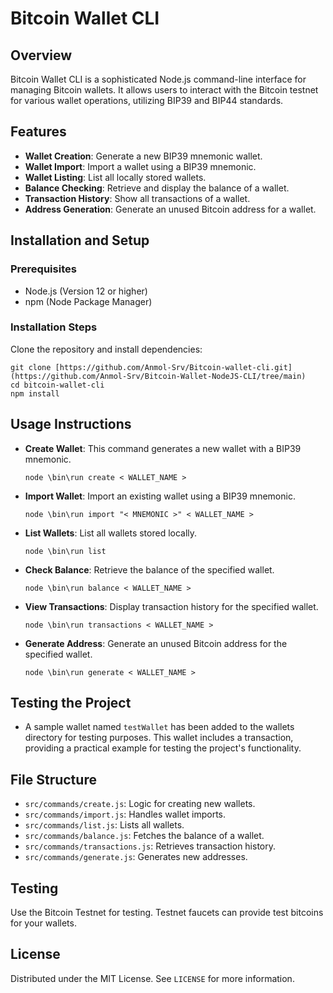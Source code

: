 # Bitcoin Wallet CLI

## Overview
Bitcoin Wallet CLI is a sophisticated Node.js command-line interface for managing Bitcoin wallets. It allows users to interact with the Bitcoin testnet for various wallet operations, utilizing BIP39 and BIP44 standards.

## Features
- **Wallet Creation**: Generate a new BIP39 mnemonic wallet.
- **Wallet Import**: Import a wallet using a BIP39 mnemonic.
- **Wallet Listing**: List all locally stored wallets.
- **Balance Checking**: Retrieve and display the balance of a wallet.
- **Transaction History**: Show all transactions of a wallet.
- **Address Generation**: Generate an unused Bitcoin address for a wallet.

## Installation and Setup
### Prerequisites
- Node.js (Version 12 or higher)
- npm (Node Package Manager)

### Installation Steps
Clone the repository and install dependencies:
```
git clone [https://github.com/Anmol-Srv/Bitcoin-wallet-cli.git](https://github.com/Anmol-Srv/Bitcoin-Wallet-NodeJS-CLI/tree/main)
cd bitcoin-wallet-cli
npm install
```

## Usage Instructions
- **Create Wallet**: This command generates a new wallet with a BIP39 mnemonic.
  ```
  node \bin\run create < WALLET_NAME >
  ```
- **Import Wallet**:  Import an existing wallet using a BIP39 mnemonic.
  ```
  node \bin\run import "< MNEMONIC >" < WALLET_NAME >
  ```
 
- **List Wallets**: List all wallets stored locally.
  ```
  node \bin\run list
  ```

- **Check Balance**:   Retrieve the balance of the specified wallet.
  ```
  node \bin\run balance < WALLET_NAME >
  ```
  
- **View Transactions**: Display transaction history for the specified wallet.
  ```
  node \bin\run transactions < WALLET_NAME >
  ```
  
- **Generate Address**:  Generate an unused Bitcoin address for the specified wallet.
  ```
  node \bin\run generate < WALLET_NAME >
  ```
## Testing the Project
- A sample wallet named ```testWallet``` has been added to the wallets directory for testing purposes. This wallet includes a transaction, providing a practical example for testing the project's functionality.


## File Structure
- `src/commands/create.js`: Logic for creating new wallets.
- `src/commands/import.js`: Handles wallet imports.
- `src/commands/list.js`: Lists all wallets.
- `src/commands/balance.js`: Fetches the balance of a wallet.
- `src/commands/transactions.js`: Retrieves transaction history.
- `src/commands/generate.js`: Generates new addresses.

## Testing
Use the Bitcoin Testnet for testing. Testnet faucets can provide test bitcoins for your wallets.

## License
Distributed under the MIT License. See `LICENSE` for more information.
